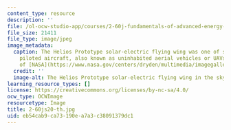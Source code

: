 ```yaml
---
content_type: resource
description: ''
file: /ol-ocw-studio-app/courses/2-60j-fundamentals-of-advanced-energy-conversion-spring-2020/eb54cab9ca73190ea7a3c38091379dc1_2-60js20-th.jpg
file_size: 21411
file_type: image/jpeg
image_metadata:
  caption: The Helios Prototype solar-electric flying wing was one of several remotely
    piloted aircraft, also known as uninhabited aerial vehicles or UAVs. (Image courtesy
    of [NASA](https://www.nasa.gov/centers/dryden/multimedia/imagegallery/Helios/Helio_proj_desc.html).)
  credit: ''
  image-alt: The Helios Prototype solar-electric flying wing in the sky.
learning_resource_types: []
license: https://creativecommons.org/licenses/by-nc-sa/4.0/
ocw_type: OCWImage
resourcetype: Image
title: 2-60js20-th.jpg
uid: eb54cab9-ca73-190e-a7a3-c38091379dc1
---
```

